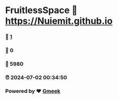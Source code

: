 # FruitlessSpace :link: https://Nuiemit.github.io 
### :page_facing_up: [1](https://Nuiemit.github.io/tag.html) 
### :speech_balloon: 0 
### :hibiscus: 5980 
### :alarm_clock: 2024-07-02 00:34:50 
### Powered by :heart: [Gmeek](https://github.com/Meekdai/Gmeek)
